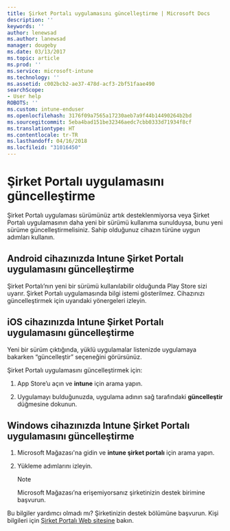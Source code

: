 ```yaml
---
title: Şirket Portalı uygulamasını güncelleştirme | Microsoft Docs
description: ''
keywords: ''
author: lenewsad
ms.author: lanewsad
manager: dougeby
ms.date: 03/13/2017
ms.topic: article
ms.prod: ''
ms.service: microsoft-intune
ms.technology: ''
ms.assetid: c002bcb2-ae37-478d-acf3-2bf51faae490
searchScope:
- User help
ROBOTS: ''
ms.custom: intune-enduser
ms.openlocfilehash: 3176f09a7565a17230aeb7a9f44b14490264b2bd
ms.sourcegitcommit: 5eba4bad151be32346aedc7cbb0333d71934f8cf
ms.translationtype: HT
ms.contentlocale: tr-TR
ms.lasthandoff: 04/16/2018
ms.locfileid: "31016450"
---
```

# <a name="how-to-update-the-company-portal-app"></a>Şirket Portalı uygulamasını güncelleştirme

Şirket Portalı uygulaması sürümünüz artık desteklenmiyorsa veya Şirket Portalı uygulamasının daha yeni bir sürümü kullanıma sunulduysa, bunu yeni sürüme güncelleştirmelisiniz. Sahip olduğunuz cihazın türüne uygun adımları kullanın.

## <a name="update-the-intune-company-portal-app-on-your-android-device"></a>Android cihazınızda Intune Şirket Portalı uygulamasını güncelleştirme

Şirket Portalı’nın yeni bir sürümü kullanılabilir olduğunda Play Store sizi uyarır. Şirket Portalı uygulamasında bilgi istemi gösterilmez. Cihazınızı güncelleştirmek için uyarıdaki yönergeleri izleyin.

## <a name="update-the-intune-company-portal-app-on-your-ios-device"></a>iOS cihazınızda Intune Şirket Portalı uygulamasını güncelleştirme

Yeni bir sürüm çıktığında, yüklü uygulamalar listenizde uygulamaya bakarken “güncelleştir” seçeneğini görürsünüz.  

Şirket Portalı uygulamasını güncelleştirmek için:

1. App Store’u açın ve **intune** için arama yapın.

2. Uygulamayı bulduğunuzda, uygulama adının sağ tarafındaki **güncelleştir** düğmesine dokunun.

## <a name="update-the-intune-company-portal-app-on-your-windows-device"></a>Windows cihazınızda Intune Şirket Portalı uygulamasını güncelleştirme

1.  Microsoft Mağazası'na gidin ve **intune şirket portalı** için arama yapın.

2.  Yükleme adımlarını izleyin.

    > [!NOTE]
    > Microsoft Mağazası’na erişemiyorsanız şirketinizin destek birimine başvurun.


Bu bilgiler yardımcı olmadı mı? Şirketinizin destek bölümüne başvurun. Kişi bilgileri için [Şirket Portalı Web sitesine](https://portal.manage.microsoft.com#HelpDeskDialog) bakın.
